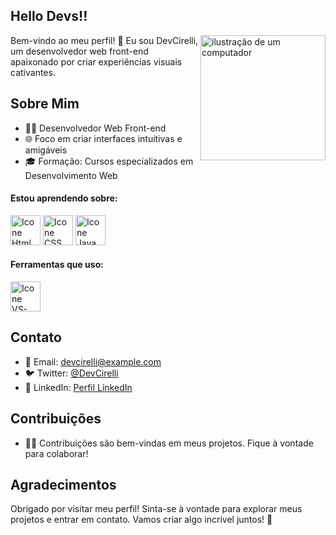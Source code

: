 ## Hello Devs!! 

Bem-vindo ao meu perfil! <img src="https://raw.githubusercontent.com/MicaelliMedeiros/micaellimedeiros/master/image/computer-illustration.png" alt="ilustração de um computador" min-width="200px" max-width="200px" width="200px" align="right">👋 Eu sou DevCirelli, um desenvolvedor web front-end apaixonado por criar experiências visuais cativantes.

## Sobre Mim

- 👨‍💻 Desenvolvedor Web Front-end
- 🌐 Foco em criar interfaces intuitivas e amigáveis
- 🎓 Formação: Cursos especializados em Desenvolvimento Web

#### Estou aprendendo sobre:
[<img height="48px" width="48px" alt="Icone Html" src="https://skillicons.dev/icons?i=html"/>](https://developer.mozilla.org/pt-BR/docs/Web/HTML)
[<img height="48px" width="48px" alt="Icone CSS" src="https://skillicons.dev/icons?i=css"/>](https://developer.mozilla.org/pt-BR/docs/Web/CSS)
[<img height="48px" width="48px" alt="Icone Java Script" src="https://skillicons.dev/icons?i=js"/>](https://developer.mozilla.org/pt-BR/docs/Web/JavaScript)

#### Ferramentas que uso:
[<img height="48px" width="48px" alt="Icone VS-Code" src="https://skillicons.dev/icons?i=vscode"/>](https://code.visualstudio.com)

## Contato

- 📧 Email: devcirelli@example.com
- 🐦 Twitter: [@DevCirelli](https://twitter.com/DevCirelli)
- 💼 LinkedIn: [Perfil LinkedIn](https://www.linkedin.com/in/devcirelli/)

## Contribuições

- 👨‍💻 Contribuições são bem-vindas em meus projetos. Fique à vontade para colaborar!

## Agradecimentos

Obrigado por visitar meu perfil! Sinta-se à vontade para explorar meus projetos e entrar em contato. Vamos criar algo incrível juntos! 🚀
